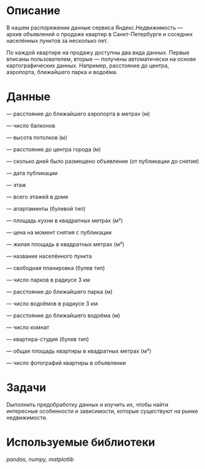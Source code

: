 # Описание
В нашем распоряжении данные сервиса Яндекс.Недвижимость — архив объявлений о продаже квартир в Санкт-Петербурге и соседних населённых пунктов за несколько лет. 

По каждой квартире на продажу доступны два вида данных. Первые вписаны пользователем, вторые — получены автоматически на основе картографических данных. Например, расстояние до центра, аэропорта, ближайшего парка и водоёма. 
# Данные
— расстояние до ближайшего аэропорта в метрах (м)

— число балконов

— высота потолков (м)

— расстояние до центра города (м)

— сколько дней было размещено объявление (от публикации до снятия)

— дата публикации

— этаж

— всего этажей в доме

— апартаменты (булевой тип)

— площадь кухни в квадратных метрах (м²)

— цена на момент снятия с публикации

— жилая площадь в квадратных метрах (м²)

— название населённого пункта

— свободная планировка (булев тип)

— число парков в радиусе 3 км

— расстояние до ближайшего парка (м)

— число водоёмов в радиусе 3 км

— расстояние до ближайшего водоёма (м)

— число комнат

— квартира-студия (булев тип)

— общая площадь квартиры в квадратных метрах (м²)

— число фотографий квартиры в объявлении
# Задачи
Dыполнить предобработку данных и изучить их, чтобы найти интересные особенности и зависимости, которые существуют на рынке недвижимости.
# Используемые библиотеки
*pandas, numpy, matplotlib*

